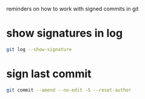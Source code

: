 reminders on how to work with signed commits in git

# show signatures in log
```bash
git log --show-signature
```

# sign last commit
```bash
git commit --amend --no-edit -S --reset-author
```
